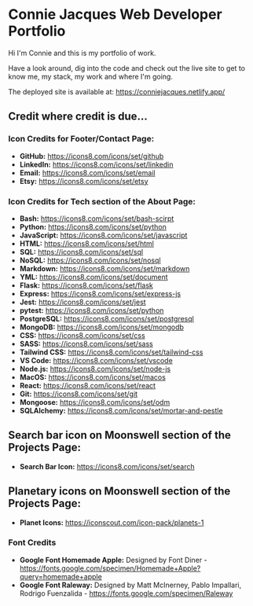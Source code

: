 # Connie Jacques Web Developer Portfolio

Hi I'm Connie and this is my portfolio of work.

Have a look around, dig into the code and check out the live site to get to know me, my stack, my work and where I'm going.

The deployed site is available at: https://conniejacques.netlify.app/

## Credit where credit is due...

### Icon Credits for Footer/Contact Page:

- **GitHub:** https://icons8.com/icons/set/github
- **LinkedIn:** https://icons8.com/icons/set/linkedin
- **Email:** https://icons8.com/icons/set/email
- **Etsy:** https://icons8.com/icons/set/etsy

### Icon Credits for Tech section of the About Page:

- **Bash:** https://icons8.com/icons/set/bash-scirpt
- **Python:** https://icons8.com/icons/set/python
- **JavaScript:** https://icons8.com/icons/set/javascript
- **HTML:** https://icons8.com/icons/set/html
- **SQL:** https://icons8.com/icons/set/sql
- **NoSQL:** https://icons8.com/icons/set/nosql
- **Markdown:** https://icons8.com/icons/set/markdown
- **YML:** https://icons8.com/icons/set/document
- **Flask:** https://icons8.com/icons/set/flask
- **Express:** https://icons8.com/icons/set/express-js
- **Jest:** https://icons8.com/icons/set/jest
- **pytest:** https://icons8.com/icons/set/python
- **PostgreSQL:** https://icons8.com/icons/set/postgresql
- **MongoDB:** https://icons8.com/icons/set/mongodb
- **CSS:** https://icons8.com/icons/set/css
- **SASS:** https://icons8.com/icons/set/sass
- **Tailwind CSS:** https://icons8.com/icons/set/tailwind-css
- **VS Code:** https://icons8.com/icons/set/vscode
- **Node.js:** https://icons8.com/icons/set/node-js
- **MacOS:** https://icons8.com/icons/set/macos
- **React:** https://icons8.com/icons/set/react
- **Git:** https://icons8.com/icons/set/git
- **Mongoose:** https://icons8.com/icons/set/odm
- **SQLAlchemy:** https://icons8.com/icons/set/mortar-and-pestle

## Search bar icon on Moonswell section of the Projects Page:

- **Search Bar Icon:** https://icons8.com/icons/set/search

## Planetary icons on Moonswell section of the Projects Page:
- **Planet Icons:** https://iconscout.com/icon-pack/planets-1


### Font Credits
- **Google Font Homemade Apple:** Designed by Font Diner - https://fonts.google.com/specimen/Homemade+Apple?query=homemade+apple
- **Google Font Raleway:** Designed by Matt McInerney, Pablo Impallari, Rodrigo Fuenzalida - https://fonts.google.com/specimen/Raleway